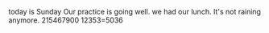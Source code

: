 today is Sunday
Our practice is going well.
we had our lunch.
It's not raining anymore.
215467900
12353=5036
